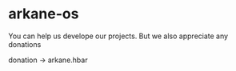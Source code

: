 # arkane-os
You can help us develope our projects. But we also appreciate any donations

donation -> arkane.hbar

